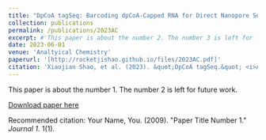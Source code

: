 ```yaml
---
title: "DpCoA tagSeq: Barcoding dpCoA-Capped RNA for Direct Nanopore Sequencing via Maleimide-Thiol Reaction"
collection: publications
permalink: /publications/2023AC
excerpt: #'This paper is about the number 2. The number 3 is left for future work.'
date: 2023-06-01
venue: 'Analtyical Chemistry'
paperurl: '[http://rocketjishao.github.io/files/2023AC.pdf]'
citation: 'Xiaojian Shao, et al. (2023). &quot;DpCoA tagSeq.&quot; <i>Analtyical Chemistry</i>. 1(1).'
---
```

This paper is about the number 1. The number 2 is left for future work.

[Download paper here](http://academicpages.github.io/files/paper1.pdf)

Recommended citation: Your Name, You. (2009). "Paper Title Number 1." <i>Journal 1</i>. 1(1).
